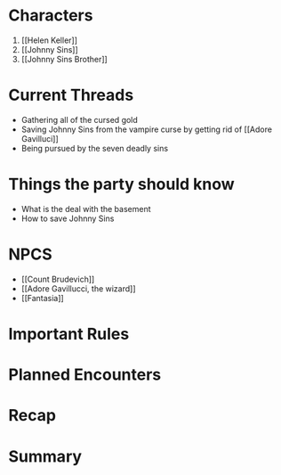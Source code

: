 # Characters
1. [[Helen Keller]]
3. [[Johnny Sins]]
4. [[Johnny Sins Brother]]

# Current Threads
- Gathering all of the cursed gold
- Saving Johnny Sins from the vampire curse by getting rid of [[Adore Gavilluci]] 
- Being pursued by the seven deadly sins

# Things the party should know
- What is the deal with the basement
- How to save Johnny Sins

# NPCS
- [[Count Brudevich]]
- [[Adore Gavillucci, the wizard]]
- [[Fantasia]]

# Important Rules

# Planned Encounters

# Recap

# Summary
